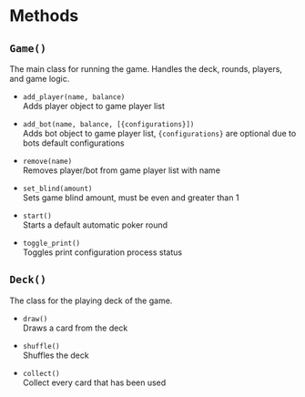 # Methods
## `Game()`
The main class for running the game. Handles the deck, rounds, players, and game logic.

- `add_player(name, balance)`  
Adds player object to game player list

- `add_bot(name, balance, [{configurations}])`  
Adds bot object to game player list, `{configurations}` are optional due to bots default configurations

- `remove(name)`  
Removes player/bot from game player list with name

- `set_blind(amount)`  
Sets game blind amount, must be even and greater than 1

- `start()`  
Starts a default automatic poker round

- `toggle_print()`  
Toggles print configuration process status

## `Deck()`
The class for the playing deck of the game.

- `draw()`  
Draws a card from the deck

- `shuffle()`  
Shuffles the deck

- `collect()`  
Collect every card that has been used
